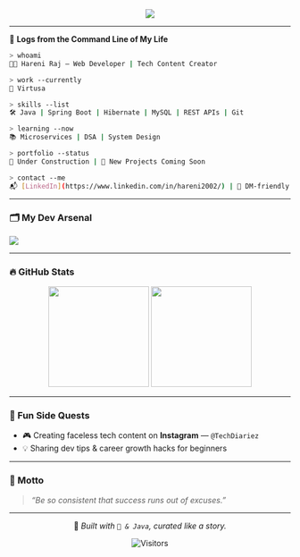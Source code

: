 <div align="center">
  <img src="https://readme-typing-svg.herokuapp.com?font=JetBrains+Mono&size=24&color=00BFFF&center=true&vCenter=true&width=600&lines=Hi+there+%F0%9F%91%8B+I'm+Hareni+Raj!;Java+Developer+%7C+Spring+Boot+%7C+MySQL;Turning+Code+Into+Magic+Every+Day!" />
</div>

---

🧾 **Logs from the Command Line of My Life**

```bash
> whoami
👩‍💻 Hareni Raj – Web Developer | Tech Content Creator

> work --currently
🏢 Virtusa

> skills --list
🛠 Java | Spring Boot | Hibernate | MySQL | REST APIs | Git

> learning --now
📚 Microservices | DSA | System Design

> portfolio --status
🧹 Under Construction | 📍 New Projects Coming Soon

> contact --me
📬 [LinkedIn](https://www.linkedin.com/in/hareni2002/) | 📩 DM-friendly!
```

---

### 🗂️ My Dev Arsenal

<img src="https://skillicons.dev/icons?i=java,spring,hibernate,mysql,git,github,html,css,vscode,postman,javascript,jsp,servlet&theme=dark" />

---

### 🔥 GitHub Stats

<p align="center">
  <img src="https://github-readme-stats.vercel.app/api?username=adol02&show_icons=true&theme=tokyonight" height="180"/>
  <img src="https://github-readme-streak-stats.herokuapp.com/?user=adol02&theme=tokyonight" height="180"/>
</p>

---

### 🧹 Fun Side Quests

- 🎮 Creating faceless tech content on **Instagram** — `@TechDiariez`
- 💡 Sharing dev tips & career growth hacks for beginners

---

### 💬 Motto

> _“Be so consistent that success runs out of excuses.”_

---

<div align="center">
  
  📍 _Built with `💙 & Java`, curated like a story._

  ![Visitors](https://komarev.com/ghpvc/?username=adol02&color=blue)

</div>
